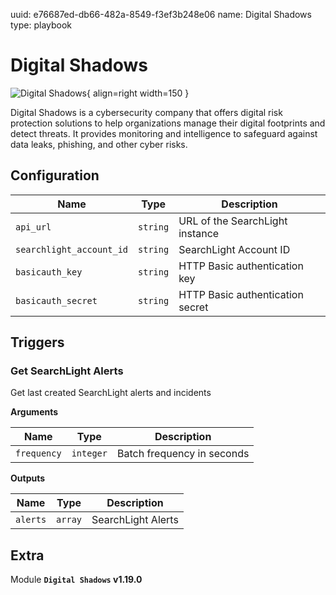 uuid: e76687ed-db66-482a-8549-f3ef3b248e06
name: Digital Shadows
type: playbook

# Digital Shadows

![Digital Shadows](/assets/playbooks/library/digital-shadows.png){ align=right width=150 }

Digital Shadows is a cybersecurity company that offers digital risk protection solutions to help organizations manage their digital footprints and detect threats. It provides monitoring and intelligence to safeguard against data leaks, phishing, and other cyber risks.

## Configuration

| Name      |  Type   |  Description  |
| --------- | ------- | --------------------------- |
| `api_url` | `string` | URL of the SearchLight instance |
| `searchlight_account_id` | `string` | SearchLight Account ID |
| `basicauth_key` | `string` | HTTP Basic authentication key |
| `basicauth_secret` | `string` | HTTP Basic authentication secret |

## Triggers

### Get SearchLight Alerts

Get last created SearchLight alerts and incidents

**Arguments**

| Name      |  Type   |  Description  |
| --------- | ------- | --------------------------- |
| `frequency` | `integer` | Batch frequency in seconds |


**Outputs**

| Name      |  Type   |  Description  |
| --------- | ------- | --------------------------- |
| `alerts` | `array` | SearchLight Alerts |


## Extra

Module **`Digital Shadows` v1.19.0**